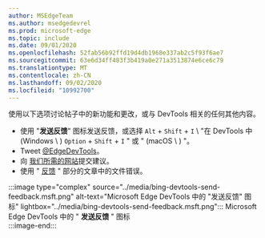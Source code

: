 ```yaml
---
author: MSEdgeTeam
ms.author: msedgedevrel
ms.prod: microsoft-edge
ms.topic: include
ms.date: 09/01/2020
ms.openlocfilehash: 52fab56b92ffd19d4db1968e337ab2c5f93f6ae7
ms.sourcegitcommit: 63e6d34ff483f3b419a0e271a3513874e6ce6c79
ms.translationtype: MT
ms.contentlocale: zh-CN
ms.lasthandoff: 09/02/2020
ms.locfileid: "10992700"
---
```

使用以下选项讨论帖子中的新功能和更改，或与 DevTools 相关的任何其他内容。  

*   使用 "**发送反馈**" 图标发送反馈，或选择 `Alt` + `Shift` + `I` \ "在 DevTools 中 (Windows \ ) `Option` + `Shift` + `I` " 或 " (macOS \ ) "。  
*   Tweet [@EdgeDevTools][PostTweetEdgeDevTools]。  
*   向 [我们所需的网站][TheWebWeWant]提交建议。  
*   使用 " [反馈](#feedback) " 部分的文章中的文件错误。  

:::image type="complex" source="../media/bing-devtools-send-feedback.msft.png" alt-text="Microsoft Edge DevTools 中的 &quot;发送反馈&quot; 图标" lightbox="../media/bing-devtools-send-feedback.msft.png":::
   Microsoft Edge DevTools 中的 " **发送反馈** " 图标  
:::image-end:::  

<!-- links -->  

[PostTweetEdgeDevTools]: https://twitter.com/intent/tweet?text=@EdgeDevTools "@EdgeDevTools | 发布推文"  

[EdgeDevToolsTwitterAccount]: https://twitter.com/EdgeDevTools "@EdgeDevTools Twitter 帐户"  

[GitHubMicrosoftDocsEdgeDeveloperNewIssue]: https://github.com/MicrosoftDocs/edge-developer/issues/new?title=[DevTools%20Docs%20Feedback] "新问题-MicrosoftDocs/edge-开发人员-GitHub"  

[TheWebWeWant]: https://webwewant.fyi "我们想要的网络"  
